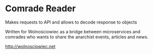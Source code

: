 Comrade Reader
==============

  Makes requests to API and allows
  to decode response to objects
 
  Written for Wolnościowiec as a bridge
  between microservices and comrades who
  wants to share the anarchist events,
  articles and news.

  http://wolnosciowiec.net